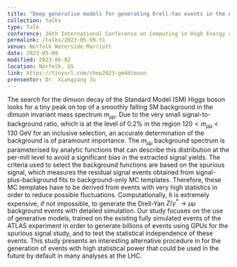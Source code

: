 ```yaml
---
title: "Deep generative models for generating Drell-Yan events in the ATLAS collaboration at the LHC"
collection: talks
type: Talk
conference: 26th International Conference on Computing in High Energy and Nuclear Physics (CHEP 2023)
permalink: /talks/2023-05-09-t1
venue: Norfolk Waterside Marriott
date: 2023-05-09
modified: 2023-06-02
location: Norfolk, US
link: https://tinyurl.com/chep2023-gm4dimuon
prensentor: Dr. Xiangyang Ju
---
```


The search for the dimuon decay of the Standard Model (SM) Higgs boson looks for a tiny peak on top of a smoothly falling SM background in the dimuon invariant mass spectrum $m_{\mu\mu}$. Due to the very small signal-to-background ratio, which is at the level of 0.2% in the region $120 < m_{\mu\mu} < 130$ GeV for an inclusive selection, an accurate determination of the background is of paramount importance. The $m_{\mu\mu}$ background spectrum is parameterised by analytic functions that can describe this distribution at the per-mill level to avoid a significant bias in the extracted signal yields. The criteria used to select the background functions are based on the spurious signal, which measures the residual signal events obtained from signal-plus-background fits to background-only MC templates. Therefore, these MC templates have to be derived from events with very high statistics in order to reduce possible fluctuations. Computationally, it is extremely expensive, if not impossible, to generate the Drell-Yan $Z/\gamma^* \to \mu\mu$ background events with detailed simulation. Our study focuses on the use of generative models, trained on the existing fully simulated events of the ATLAS experiment in order to generate billions of events using GPUs for the spurious signal study, and to test the statistical independence of these events. This study presents an interesting alternative procedure in for the generation of events with high statistical power that could be used in the future by default in many analyses at the LHC.